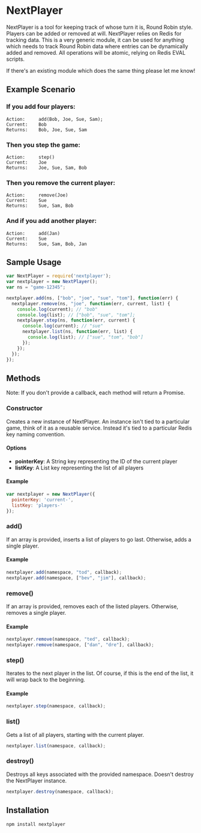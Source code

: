 # NextPlayer

NextPlayer is a tool for keeping track of whose turn it is, Round Robin style. Players can be added or removed at will. NextPlayer relies on Redis for tracking data. This is a very generic module, it can be used for anything which needs to track Round Robin data where entries can be dynamically added and removed. All operations will be atomic, relying on Redis EVAL scripts.

If there's an existing module which does the same thing please let me know!

## Example Scenario

### If you add four players:

```
Action:     add(Bob, Joe, Sue, Sam);
Current:    Bob
Returns:    Bob, Joe, Sue, Sam
```

### Then you step the game:

```
Action:     step()
Current:    Joe
Returns:    Joe, Sue, Sam, Bob
```

### Then you remove the current player:

```
Action:     remove(Joe)
Current:    Sue
Returns:    Sue, Sam, Bob
```

### And if you add another player:

```
Action:     add(Jan)
Current:    Sue
Returns:    Sue, Sam, Bob, Jan
```

## Sample Usage

```javascript
var NextPlayer = require('nextplayer');
var nextplayer = new NextPlayer();
var ns = "game-12345";

nextplayer.add(ns, ["bob", "joe", "sue", "tom"], function(err) {
  nextplayer.remove(ns, "joe", function(err, current, list) {
    console.log(current); // "bob"
    console.log(list); // ["bob", "sue", "tom"];
    nextplayer.step(ns, function(err, current) {
      console.log(current); // "sue"
      nextplayer.list(ns, function(err, list) {
        console.log(list); // ["sue", "tom", "bob"]
      });
    });
  });
});
```

## Methods

Note: If you don't provide a callback, each method will return a Promise.

### Constructor

Creates a new instance of NextPlayer. An instance isn't tied to a particular game, think of it as a reusable service. Instead it's tied to a particular Redis key naming convention.

#### Options

* **pointerKey**: A String key representing the ID of the current player
* **listKey**: A List key representing the list of all players

#### Example

```javascript
var nextplayer = new NextPlayer({
  pointerKey: 'current-',
  listKey: 'players-'
});
```

### add()

If an array is provided, inserts a list of players to go last. Otherwise, adds a single player.

#### Example

```javascript
nextplayer.add(namespace, "tod", callback);
nextplayer.add(namespace, ["bev", "jim"], callback);
```

### remove()

If an array is provided, removes each of the listed players. Otherwise, removes a single player.

#### Example

```javascript
nextplayer.remove(namespace, "ted", callback);
nextplayer.remove(namespace, ["dan", "dre"], callback);
```

### step()

Iterates to the next player in the list. Of course, if this is the end of the list, it will wrap back to the beginning.

#### Example

```javascript
nextplayer.step(namespace, callback);
```

### list()

Gets a list of all players, starting with the current player.

```javascript
nextplayer.list(namespace, callback);
```

### destroy()

Destroys all keys associated with the provided namespace. Doesn't destroy the NextPlayer instance.

```javascript
nextplayer.destroy(namespace, callback);
```

## Installation

```bash
npm install nextplayer
```
